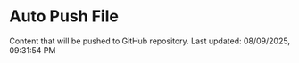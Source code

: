 # Auto Push File

Content that will be pushed to GitHub repository.
Last updated: 08/09/2025, 09:31:54 PM